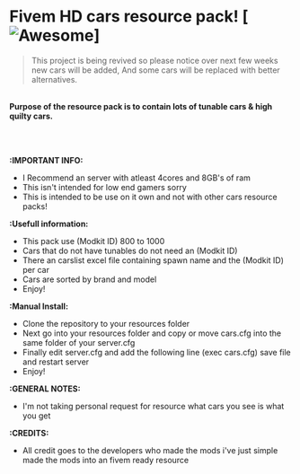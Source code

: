 # Fivem HD cars resource pack! [![Awesome](https://cdn.rawgit.com/sindresorhus/awesome/d7305f38d29fed78fa85652e3a63e154dd8e8829/media/badge.svg)]
> This project is being revived so please notice over next few weeks new cars will be added, And some cars will be replaced with better alternatives.

<br><b>Purpose of the resource pack is to contain lots of tunable cars & high quilty cars.</b><br>


<br>
<br>

<b>:IMPORTANT INFO:</b>
- I Recommend an server with atleast 4cores and 8GB's of ram<br>
- This isn't intended for low end gamers sorry<br>
- This is intended to be use on it own and not with other cars resource packs!<br>


<b>:Usefull information:</b><br>
- This pack use (Modkit ID) 800 to 1000<br>
- Cars that do not have tunables do not need an (Modkit ID)<br>
- There an carslist excel file containing spawn name and the (Modkit ID) per car<br>
- Cars are sorted by brand and model<br>
- Enjoy!<br>

<b>:Manual Install:</b><br>
- Clone the repository to your resources folder<br>
- Next go into your resources folder and copy or move cars.cfg into the same folder of your server.cfg<br>
- Finally edit server.cfg and add the following line  (exec cars.cfg) save file and restart server<br>
- Enjoy!<br>

<b>:GENERAL NOTES:</b><br>
- I'm not taking personal request for resource what cars you see is what you get<br>

<b>:CREDITS:</b><br>
- All credit goes to the developers who made the mods i've just simple made the mods into an fivem ready resource<br>



